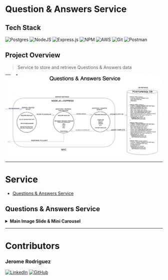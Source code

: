 # Question & Answers Service


## Tech Stack

![Postgres](https://img.shields.io/badge/postgres-%23316192.svg?style=for-the-badge&logo=postgresql&logoColor=white)
![NodeJS](https://img.shields.io/badge/node.js-6DA55F?style=for-the-badge&logo=node.js&logoColor=white)
![Express.js](https://img.shields.io/badge/Express.js-000000?style=for-the-badge&logo=express&logoColor=white)
![NPM](https://img.shields.io/badge/NPM-%23000000.svg?style=for-the-badge&logo=npm&logoColor=white) 
![AWS](https://img.shields.io/badge/AWS-%23FF9900.svg?style=for-the-badge&logo=amazon-aws&logoColor=white) 
![Git](https://img.shields.io/badge/git-%23F05033.svg?style=for-the-badge&logo=git&logoColor=white) 
![Postman](https://img.shields.io/badge/Postman-FF6C37?style=for-the-badge&logo=Postman&logoColor=white)

## Project Overview

> Service to store and retrieve Questions & Answers data

<!-- <img src="/repo/qaDiagram.png" alt="drawing" width="90%"/> -->

![Service Diagram](/repo/qaDiagram.png)

***

# Service
- [Questions & Answers Service](#questions--answers-service)

## Questions & Answers Service


<details><summary><b>Main Image Slide & Mini Carousel</b></summary>

<br/>

>User can infinitely scroll through the main slide or mini carousel

>Provides a smooth experience for clients rendering accurate images before and after selected photo

![slides](https://imgur.com/jN3CsN2.gif)

</details>

***

# Contributors

### Jerome Rodriguez

[![LinkedIn](https://img.shields.io/badge/linkedin-%230077B5.svg?style=for-the-badge&logo=linkedin&logoColor=white)](https://www.linkedin.com/in/jeromemtrodriguez/) 
[![GitHub](https://img.shields.io/badge/github-%23121011.svg?style=for-the-badge&logo=github&logoColor=white)](https://github.com/JeromeMTR)

